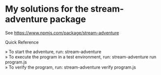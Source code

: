 # My solutions for the stream-adventure package

See https://www.npmjs.com/package/stream-adventure

Quick Reference

   » To start the adventure, run: stream-adventure               
   » To execute the program in a test environment, run: stream-adventure run                                                                            
     program.js                                                                  
   » To verify the program, run: stream-adventure verify program.js                 